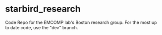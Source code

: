 starbird_research
=================
Code Repo for the EMCOMP lab's Boston research group.  For the most up to date code, use the "dev" branch.

